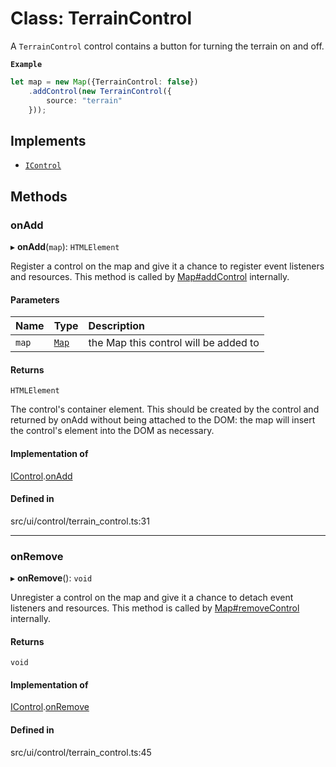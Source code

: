 # Class: TerrainControl

A `TerrainControl` control contains a button for turning the terrain on and off.

**`Example`**

```ts
let map = new Map({TerrainControl: false})
    .addControl(new TerrainControl({
        source: "terrain"
    }));
```

## Implements

- [`IControl`](../interfaces/IControl.md)

## Methods

### onAdd

▸ **onAdd**(`map`): `HTMLElement`

Register a control on the map and give it a chance to register event listeners
and resources. This method is called by [Map#addControl](Map.md#addcontrol)
internally.

#### Parameters

| Name | Type | Description |
| :------ | :------ | :------ |
| `map` | [`Map`](Map.md) | the Map this control will be added to |

#### Returns

`HTMLElement`

The control's container element. This should
be created by the control and returned by onAdd without being attached
to the DOM: the map will insert the control's element into the DOM
as necessary.

#### Implementation of

[IControl](../interfaces/IControl.md).[onAdd](../interfaces/IControl.md#onadd)

#### Defined in

src/ui/control/terrain_control.ts:31

___

### onRemove

▸ **onRemove**(): `void`

Unregister a control on the map and give it a chance to detach event listeners
and resources. This method is called by [Map#removeControl](Map.md#removecontrol)
internally.

#### Returns

`void`

#### Implementation of

[IControl](../interfaces/IControl.md).[onRemove](../interfaces/IControl.md#onremove)

#### Defined in

src/ui/control/terrain_control.ts:45
